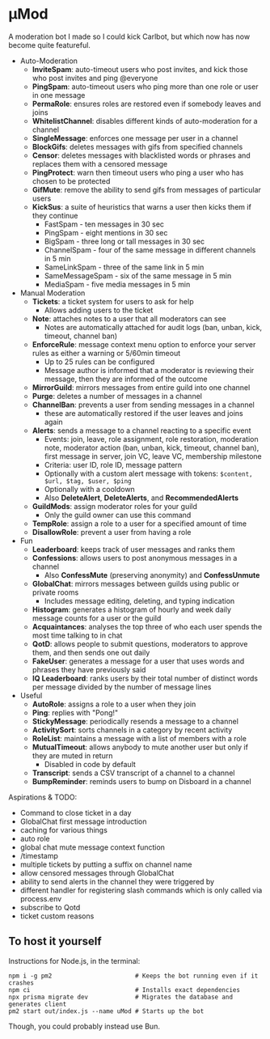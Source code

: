 # μMod

A moderation bot I made so I could kick Carlbot, but which now has now become quite featureful.

- Auto-Moderation
  - **InviteSpam**: auto-timeout users who post invites, and kick those who post invites and ping @everyone
  - **PingSpam**: auto-timeout users who ping more than one role or user in one message
  - **PermaRole**: ensures roles are restored even if somebody leaves and joins
  - **WhitelistChannel**: disables different kinds of auto-moderation for a channel
  - **SingleMessage**: enforces one message per user in a channel
  - **BlockGifs**: deletes messages with gifs from specified channels
  - **Censor**: deletes messages with blacklisted words or phrases and replaces them with a censored message
  - **PingProtect**: warn then timeout users who ping a user who has chosen to be protected
  - **GifMute**: remove the ability to send gifs from messages of particular users
  - **KickSus**: a suite of heuristics that warns a user then kicks them if they continue
    - FastSpam - ten messages in 30 sec
    - PingSpam - eight mentions in 30 sec
    - BigSpam - three long or tall messages in 30 sec
    - ChannelSpam - four of the same message in different channels in 5 min
    - SameLinkSpam - three of the same link in 5 min
    - SameMessageSpam - six of the same message in 5 min
    - MediaSpam - five media messages in 5 min
- Manual Moderation
  - **Tickets**: a ticket system for users to ask for help
    - Allows adding users to the ticket
  - **Note**: attaches notes to a user that all moderators can see
    - Notes are automatically attached for audit logs (ban, unban, kick, timeout, channel ban)
  - **EnforceRule**: message context menu option to enforce your server rules as either a warning or 5/60min timeout
    - Up to 25 rules can be configured
    - Message author is informed that a moderator is reviewing their message, then they are informed of the outcome
  - **MirrorGuild**: mirrors messages from entire guild into one channel
  - **Purge**: deletes a number of messages in a channel
  - **ChannelBan**: prevents a user from sending messages in a channel
    - these are automatically restored if the user leaves and joins again
  - **Alerts**: sends a message to a channel reacting to a specific event
    - Events: join, leave, role assignment, role restoration, moderation note, moderator action (ban, unban, kick, timeout, channel ban), first message in server, join VC, leave VC, membership milestone
    - Criteria: user ID, role ID, message pattern
    - Optionally with a custom alert message with tokens: `$content, $url, $tag, $user, $ping`
    - Optionally with a cooldown
    - Also **DeleteAlert**, **DeleteAlerts**, and **RecommendedAlerts**
  - **GuildMods**: assign moderator roles for your guild
    - Only the guild owner can use this command
  - **TempRole**: assign a role to a user for a specified amount of time
  - **DisallowRole**: prevent a user from having a role
- Fun
  - **Leaderboard**: keeps track of user messages and ranks them
  - **Confessions**: allows users to post anonymous messages in a channel
    - Also **ConfessMute** (preserving anonymity) and **ConfessUnmute**
  - **GlobalChat**: mirrors messages between guilds using public or private rooms
    - Includes message editing, deleting, and typing indication
  - **Histogram**: generates a histogram of hourly and week daily message counts for a user or the guild
  - **Acquaintances**: analyses the top three of who each user spends the most time talking to in chat
  - **QotD**: allows people to submit questions, moderators to approve them, and then sends one out daily
  - **FakeUser**: generates a message for a user that uses words and phrases they have previously said
  - **IQ Leaderboard**: ranks users by their total number of distinct words per message divided by the number of message lines
- Useful
  - **AutoRole**: assigns a role to a user when they join
  - **Ping**: replies with "Pong!"
  - **StickyMessage**: periodically resends a message to a channel
  - **ActivitySort**: sorts channels in a category by recent activity
  - **RoleList**: maintains a message with a list of members with a role
  - **MutualTimeout**: allows anybody to mute another user but only if they are muted in return
    - Disabled in code by default
  - **Transcript**: sends a CSV transcript of a channel to a channel
  - **BumpReminder**: reminds users to bump on Disboard in a channel

Aspirations & TODO:

- Command to close ticket in a day
- GlobalChat first message introduction
- caching for various things
- auto role
- global chat mute message context function
- /timestamp
- multiple tickets by putting a suffix on channel name
- allow censored messages through GlobalChat
- ability to send alerts in the channel they were triggered by
- different handler for registering slash commands which is only called via process.env
- subscribe to Qotd
- ticket custom reasons

## To host it yourself

Instructions for Node.js, in the terminal:

```
npm i -g pm2                       # Keeps the bot running even if it crashes
npm ci                             # Installs exact dependencies
npx prisma migrate dev             # Migrates the database and generates client
pm2 start out/index.js --name uMod # Starts up the bot
```

Though, you could probably instead use Bun.
